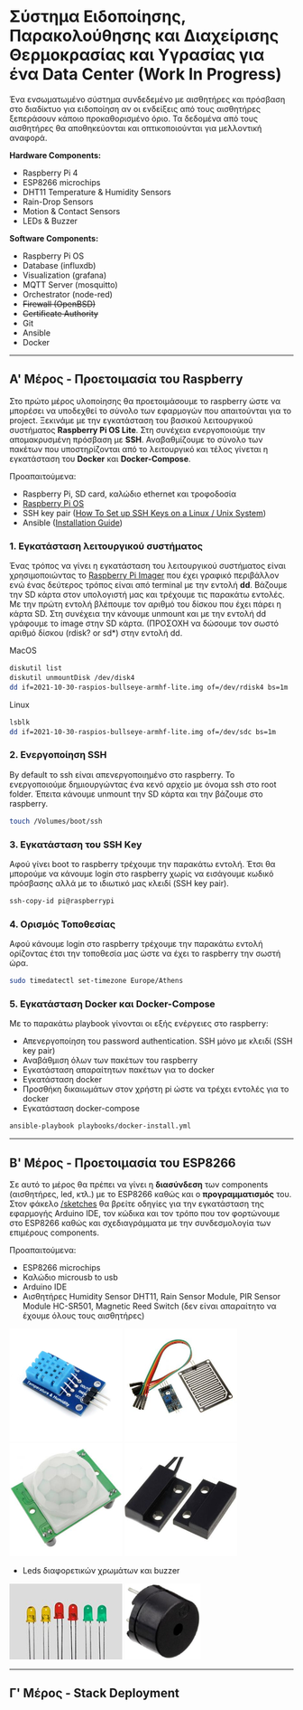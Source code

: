 # Σύστημα Ειδοποίησης, Παρακολούθησης και Διαχείρισης Θερμοκρασίας και Υγρασίας για ένα Data Center (Work In Progress)

Ένα ενσωματωμένο σύστημα συνδεδεμένο με αισθητήρες και πρόσβαση στο διαδίκτυο για ειδοποίηση αν οι ενδείξεις από τους αισθητήρες ξεπεράσουν κάποιο προκαθορισμένο όριο. Τα δεδομένα από τους αισθητήρες θα αποθηκεύονται και οπτικοποιούνται για μελλοντική αναφορά.

**Hardware Components:**

- Raspberry Pi 4
- ESP8266 microchips
- DHT11 Temperature & Humidity Sensors
- Rain-Drop Sensors
- Motion & Contact Sensors
- LEDs & Buzzer

**Software Components:**

- Raspberry Pi OS
- Database (influxdb)
- Visualization (grafana)
- MQTT Server (mosquitto)
- Orchestrator (node-red)
- ~~Firewall (OpenBSD)~~
- ~~Certificate Authority~~
- Git
- Ansible
- Docker

--- 
## Α' Μέρος - Προετοιμασία του Raspberry 

Στο πρώτο μέρος υλοποίησης θα προετοιμάσουμε το raspberry ώστε να μπορέσει να υποδεχθεί το σύνολο των εφαρμογών που απαιτούνται για το project. Ξεκινάμε με την εγκατάσταση του βασικού λειτουργικού συστήματος **Raspberry Pi OS Lite**. Στη συνέχεια ενεργοποιούμε την απομακρυσμένη πρόσβαση με **SSH**. Αναβαθμίζουμε το σύνολο των πακέτων που υποστηρίζονται από το λειτουργικό και τέλος γίνεται η εγκατάσταση του **Docker** και **Docker-Compose**. 


Προαπαιτούμενα: 

- Raspberry Pi, SD card, καλώδιο ethernet και τροφοδοσία
- [Raspberry Pi OS](https://www.raspberrypi.com/software/)
- SSH key pair ([How To Set up SSH Keys on a Linux / Unix System](https://www.cyberciti.biz/faq/how-to-set-up-ssh-keys-on-linux-unix/)) 
- Ansible ([Installation Guide](https://docs.ansible.com/ansible/latest/installation_guide/index.html#installation-guide))

### 1. Εγκατάσταση λειτουργικού συστήματος

Ένας τρόπος να γίνει η εγκατάσταση του λειτουργικού συστήματος είναι χρησιμοποιώντας το [Raspberry Pi Imager](https://www.raspberrypi.com/software/) που έχει γραφικό περιβάλλον ενώ ένας δεύτερος τρόπος είναι από terminal με την εντολή **dd**. Βάζουμε την SD κάρτα στον υπολογιστή μας και τρέχουμε τις παρακάτω εντολές. Με την πρώτη εντολή βλέπουμε τον αριθμό του δίσκου που έχει πάρει η κάρτα SD. Στη συνέχεια την κάνουμε unmount και με την εντολή dd γράφουμε το image στην SD κάρτα. (ΠΡΟΣΟΧΗ να δώσουμε τον σωστό αριθμό δίσκου (rdisk? or sd*) στην εντολή dd. 

MacOS
```bash
diskutil list
diskutil unmountDisk /dev/disk4
dd if=2021-10-30-raspios-bullseye-armhf-lite.img of=/dev/rdisk4 bs=1m
```

Linux
```bash
lsblk
dd if=2021-10-30-raspios-bullseye-armhf-lite.img of=/dev/sdc bs=1m
```

### 2. Ενεργοποίηση SSH

By default το ssh είναι απενεργοποιημένο στο raspberry. Το ενεργοποιούμε δημιουργώντας ένα κενό αρχείο με όνομα ssh στο root folder. Έπειτα κάνουμε unmount την SD κάρτα και την βάζουμε στο raspberry.  

```bash
touch /Volumes/boot/ssh
```

### 3. Εγκατάσταση του SSH Κey 

Αφού γίνει boot το raspberry τρέχουμε την παρακάτω εντολή. Έτσι θα μπορούμε να κάνουμε login στο raspberry χωρίς να εισάγουμε κωδικό πρόσβασης αλλά με το ιδιωτικό μας κλειδί (SSH key pair). 

```bash
ssh-copy-id pi@raspberrypi
```

### 4. Ορισμός Τοποθεσίας

Αφού κάνουμε login στο raspberry τρέχουμε την παρακάτω εντολή ορίζοντας έτσι την τοποθεσία μας ώστε να έχει το raspberry την σωστή ώρα. 

```bash
sudo timedatectl set-timezone Europe/Athens
```

### 5. Εγκατάσταση Docker και Docker-Compose


Με το παρακάτω playbook γίνονται οι εξής ενέργειες στο raspberry:

* Απενεργοποίηση του password authentication. SSH μόνο με κλειδί (SSH key pair)
* Αναβάθμιση όλων των πακέτων του raspberry
* Εγκατάσταση απαραίτητων πακέτων για το docker
* Εγκατάσταση docker 
* Προσθήκη δικαιωμάτων στον χρήστη pi ώστε να τρέχει εντολές για το docker
* Εγκατάσταση docker-compose

```bash
ansible-playbook playbooks/docker-install.yml
```

--- 
## Β' Μέρος - Προετοιμασία του ESP8266 

Σε αυτό το μέρος θα πρέπει να γίνει η **διασύνδεση** των components (αισθητήρες, led, κτλ.) με το ESP8266 καθώς και ο **προγραμματισμός** του. Στον φάκελο [/sketches](https://github.com/theohitman/pms-thesis/tree/main/sketches) θα βρείτε οδηγίες για την εγκατάσταση της εφαρμογής Arduino IDE, τον κώδικα και τον τρόπο που τον φορτώνουμε στο ESP8266 καθώς και σχεδιαγράμματα με την συνδεσμολογία των επιμέρους components. 

Προαπαιτούμενα: 

- ESP8266 microchips
- Καλώδιο microusb to usb
- Arduino IDE
- Αισθητήρες Humidity Sensor DHT11, Rain Sensor Module, PIR Sensor Module HC-SR501, Magnetic Reed Switch (δεν είναι απαραίτητο να έχουμε όλους τους αισθητήρες)

<img src="images/DHT_Sensor.jpeg" width=200> <img src="images/Rain_Sensor.jpg" width=200> <img src="images/PIR_Sensor.jpg" width=200> <img src="images/Reed_Switch.jpeg" width=200>

- Leds διαφορετικών χρωμάτων και buzzer

<img src="images/LEDs.jpg" width=200> <img src="images/buzzer.jpg" width=135>

--- 
## Γ' Μέρος - Stack Deployment
